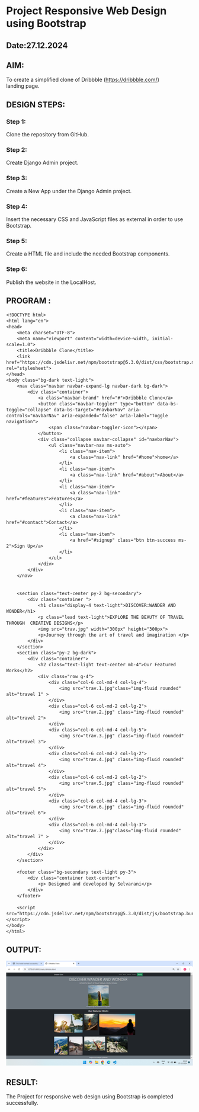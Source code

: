 # Project Responsive Web Design using Bootstrap
## Date:27.12.2024

## AIM:
To create a simplified clone of Dribbble (https://dribbble.com/) landing page.


## DESIGN STEPS:

### Step 1:
Clone the repository from GitHub.

### Step 2:
Create Django Admin project.

### Step 3:
Create a New App under the Django Admin project.

### Step 4:
Insert the necessary CSS and JavaScript files as external in order to use Bootstrap.

### Step 5:
Create a HTML file and include the needed Bootstrap components.

### Step 6:
Publish the website in the LocalHost.

## PROGRAM :
```
<!DOCTYPE html>
<html lang="en">
<head>
    <meta charset="UTF-8">
    <meta name="viewport" content="width=device-width, initial-scale=1.0">
    <title>Dribbble Clone</title>
    <link href="https://cdn.jsdelivr.net/npm/bootstrap@5.3.0/dist/css/bootstrap.min.css" rel="stylesheet">
</head>
<body class="bg-dark text-light">
    <nav class="navbar navbar-expand-lg navbar-dark bg-dark">
        <div class="container">
            <a class="navbar-brand" href="#">Dribbble Clone</a>
            <button class="navbar-toggler" type="button" data-bs-toggle="collapse" data-bs-target="#navbarNav" aria-controls="navbarNav" aria-expanded="false" aria-label="Toggle navigation">
                <span class="navbar-toggler-icon"></span>
            </button>
            <div class="collapse navbar-collapse" id="navbarNav">
                <ul class="navbar-nav ms-auto">
                    <li class="nav-item">
                        <a class="nav-link" href="#home">home</a>
                    </li>
                    <li class="nav-item">
                        <a class="nav-link" href="#about">About</a>
                    </li>
                    <li class="nav-item">
                        <a class="nav-link" href="#features">Features</a>
                    </li>
                    <li class="nav-item">
                        <a class="nav-link" href="#contact">Contact</a>
                    </li>
                    <li class="nav-item">
                        <a href="#signup" class="btn btn-success ms-2">Sign Up</a>
                    </li>
                </ul>
            </div>
        </div>
    </nav>

    
    <section class="text-center py-2 bg-secondary">
        <div class="container ">
            <h1 class="display-4 text-light">DISCOVER:WANDER AND WONDER</h1>
            <p class="lead text-light">EXPLORE THE BEAUTY OF TRAVEL THROUGH  CREATIVE DESIGNS</p>
            <img src="trav.jpg" width="300px" height="300px">
            <p>Journey through the art of travel and imagination </p>
        </div>
    </section>
    <section class="py-2 bg-dark">
        <div class="container">
            <h2 class="text-light text-center mb-4">Our Featured Works</h2>
            <div class="row g-4">
                <div class="col-6 col-md-4 col-lg-4">
                    <img src="trav.1.jpg"class="img-fluid rounded" alt="travel 1" >
                </div>
                <div class="col-6 col-md-2 col-lg-2">
                    <img src="trav.2.jpg" class="img-fluid rounded" alt="travel 2">
                </div>
                <div class="col-6 col-md-4 col-lg-5">
                    <img src="trav.3.jpg" class="img-fluid rounded" alt="travel 3">
                </div>
                <div class="col-6 col-md-2 col-lg-2">
                    <img src="trav.4.jpg" class="img-fluid rounded" alt="travel 4">
                </div>
                <div class="col-6 col-md-2 col-lg-2">
                    <img src="trav.5.jpg" class="img-fluid rounded" alt="travel 5">
                </div>
                <div class="col-6 col-md-4 col-lg-3">
                    <img src="trav.6.jpg" class="img-fluid rounded" alt="travel 6">
                </div>
                <div class="col-6 col-md-4 col-lg-3">
                    <img src="trav.7.jpg"class="img-fluid rounded" alt="travel 7" >
                </div>
            </div>
        </div>
    </section>
    
    <footer class="bg-secondary text-light py-3">
        <div class="container text-center">
            <p> Designed and developed by Selvarani</p>
        </div>
    </footer>

    <script src="https://cdn.jsdelivr.net/npm/bootstrap@5.3.0/dist/js/bootstrap.bundle.min.js"></script>
</body>
</html>
```

## OUTPUT:
![alt text](<Screenshot (47).png>)

## RESULT:
The Project for responsive web design using Bootstrap is completed successfully.
